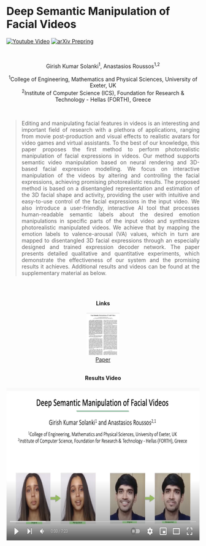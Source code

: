 # Deep Semantic Manipulation of Facial Videos
[![Youtube Video](https://img.shields.io/badge/HD%20Video-Results-red?logo=youtube)](https://youtu.be/VIGFHaa1aIA)
[![arXiv Prepring](https://img.shields.io/badge/arXiv-Preprint-red?logo=arxiv)](https://arxiv.org/abs/2111.07902)

<br>
<p align="center">
Girish Kumar Solanki<sup>1</sup>, Anastasios Roussos<sup>1,2</sup>
</p>

<p align="center">
<sup>1</sup>College of Engineering, Mathematics and Physical Sciences, University of Exeter, UK<br>
<sup>2</sup>Institute of Computer Science (ICS), Foundation for Research & Technology - Hellas (FORTH), Greece<br>
</p>
<br>

<blockquote>
<p align="justify">
Editing and manipulating facial features in videos is an interesting and important field of research with a plethora of applications, ranging from movie post-production and visual effects to realistic avatars for video games and virtual assistants. To the best of our knowledge, this paper proposes the first method to perform photorealistic manipulation of facial expressions in videos. Our method supports semantic video manipulation based on neural rendering and 3D-based facial expression modelling. We focus on interactive manipulation of the videos by altering and controlling the facial expressions, achieving promising photorealistic results. The proposed method is based on a disentangled representation and estimation of the 3D facial shape and activity, providing the user with intuitive and easy-to-use control of the facial expressions in the input video. We also introduce a user-friendly, interactive AI tool that processes human-readable semantic labels about the desired emotion manipulations in specific parts of the input video and synthesizes photorealistic manipulated videos. We achieve that by mapping the emotion labels to valence-arousal (VA) values, which in turn are mapped to disentangled 3D facial expressions through an especially designed and trained expression decoder network. The paper presents detailed qualitative and quantitative experiments, which demonstrate the effectiveness of our system and the promising results it achieves. Additional results and videos can be found at the supplementary material as below.
</p>
</blockquote>
 
<br>
<br>

<p align="center">
<b>Links</b>
<br><br>
<a href="https://arxiv.org/abs/2111.07902"><img style="height:110px;" src="paper_thumb.png" /></a>
<br>
<a href="https://arxiv.org/abs/2111.07902">Paper</a>
<br><br>
</p>

<p align="center">
<b>Results Video</b>
<br><br>
<a href="https://www.youtube.com/watch?v=VIGFHaa1aIA&t=16s"><img src="youtube_github.png" width="600" height="400"/></a>
</p>

